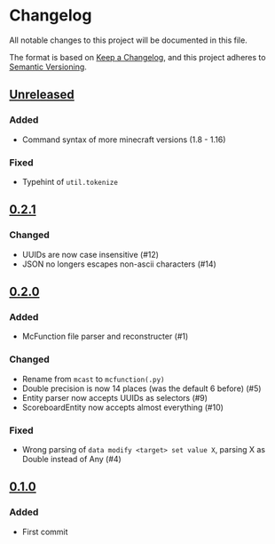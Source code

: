 # Changelog
All notable changes to this project will be documented in this file.

The format is based on [Keep a Changelog](https://keepachangelog.com/en/1.0.0/),
and this project adheres to [Semantic Versioning](https://semver.org/spec/v2.0.0.html).


## [Unreleased]

### Added

- Command syntax of more minecraft versions (1.8 - 1.16)

### Fixed

- Typehint of `util.tokenize`

## [0.2.1]

### Changed

- UUIDs are now case insensitive  (#12)
- JSON no longers escapes non-ascii characters  (#14)

## [0.2.0]

### Added

- McFunction file parser and reconstructer (#1)

### Changed

- Rename from `mcast` to `mcfunction(.py)`
- Double precision is now 14 places  (was the default 6 before)  (#5)
- Entity parser now accepts UUIDs as selectors  (#9)
- ScoreboardEntity now accepts almost everything  (#10)

### Fixed

- Wrong parsing of `data modify <target> set value X`, parsing X as Double instead of Any  (#4)

## [0.1.0]

### Added

- First commit


[Unreleased]: https://github.com/Le0Developer/mcfunction.py/compare/v0.2.1...HEAD
[0.2.1]: https://github.com/Le0Developer/mcfunction.py/compare/v0.2.0...v0.2.1
[0.2.0]: https://github.com/Le0Developer/mcfunction.py/compare/v0.1.0...v0.2.0
[0.1.0]: https://github.com/Le0Developer/mcfunction.py/releases/tag/v0.1.0
